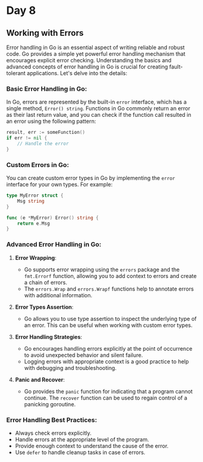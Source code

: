 # Day 8

## Working with Errors

Error handling in Go is an essential aspect of writing reliable and robust code. Go provides a simple yet powerful error handling mechanism that encourages explicit error checking. Understanding the basics and advanced concepts of error handling in Go is crucial for creating fault-tolerant applications. Let's delve into the details:

### Basic Error Handling in Go:

In Go, errors are represented by the built-in `error` interface, which has a single method, `Error() string`. Functions in Go commonly return an error as their last return value, and you can check if the function call resulted in an error using the following pattern:

```go
result, err := someFunction()
if err != nil {
    // Handle the error
}
```

### Custom Errors in Go:

You can create custom error types in Go by implementing the `error` interface for your own types. For example:

```go
type MyError struct {
    Msg string
}

func (e *MyError) Error() string {
    return e.Msg
}
```

### Advanced Error Handling in Go:

1. **Error Wrapping**:
   - Go supports error wrapping using the `errors` package and the `fmt.Errorf` function, allowing you to add context to errors and create a chain of errors.
   - The `errors.Wrap` and `errors.Wrapf` functions help to annotate errors with additional information.

2. **Error Types Assertion**:
   - Go allows you to use type assertion to inspect the underlying type of an error. This can be useful when working with custom error types.

3. **Error Handling Strategies**:
   - Go encourages handling errors explicitly at the point of occurrence to avoid unexpected behavior and silent failure.
   - Logging errors with appropriate context is a good practice to help with debugging and troubleshooting.

4. **Panic and Recover**:
   - Go provides the `panic` function for indicating that a program cannot continue. The `recover` function can be used to regain control of a panicking goroutine.

### Error Handling Best Practices:

- Always check errors explicitly.
- Handle errors at the appropriate level of the program.
- Provide enough context to understand the cause of the error.
- Use `defer` to handle cleanup tasks in case of errors.

